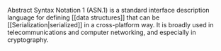 Abstract Syntax Notation 1 (ASN.1) is a standard interface description language for defining [[data structures]] that can be [[Serialization|serialized]] in a cross-platform way. It is broadly used in telecommunications and computer networking, and especially in cryptography.